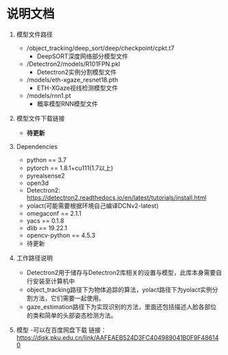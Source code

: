 # 说明文档

1. 模型文件路径
   - /object_tracking/deep_sort/deep/checkpoint/cpkt.t7
     - DeepSORT深度网络部分模型文件
   - /Detectron2/models/R101FPN.pkl
     - Detectron2实例分割模型文件
   - /models/eth-xgaze_resnet18.pth
     - ETH-XGaze视线检测模型文件
   - /models/rnn1.pt
     - 概率模型RNN模型文件
2. 模型文件下载链接
   - **待更新**
3. Dependencies
   - python ==  3.7
   - pytorch == 1.8.1+cu111(1.7以上)
   - pyrealsense2
   - open3d
   - Detectron2: https://detectron2.readthedocs.io/en/latest/tutorials/install.html
   - yolact(可能需要根据环境自己编译DCNv2-latest)
   - omegaconf == 2.1.1
   - yacs == 0.1.8
   - dlib == 19.22.1
   - opencv-python == 4.5.3
   - 待更新

4. 工作路径说明
   - Detectron2用于储存与Detectron2库相关的设置与模型，此库本身需要自行安装至计算机中
   - object_tracking路径下为物体追踪的算法，yolact路径下为yolact实例分割方法，它们需要一起使用。
   - gaze_estimation路径下为实现识别的方法，里面还包括描述人脸各部位的类和简单的头部姿态检测方法。
5. 模型
   -可以在百度网盘下载 链接：https://disk.pku.edu.cn/link/AAFEAEB524D3FC404989041B0F9F486140
